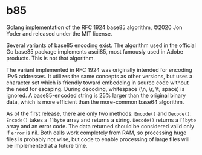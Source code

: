 # b85
Golang implementation of the RFC 1924 base85 algorithm, ©2020 Jon Yoder and released under the MIT license.

Several variants of base85 encoding exist. The algorithm used in the official Go base85 package implements ascii85, most famously used in Adobe products. This is not that algorithm.

The variant implemented in RFC 1924 was originally intended for encoding IPv6 addresses. It utilizes the same concepts as other versions, but uses a character set which is friendly toward embedding in source code without the need for escaping. During decoding, whitespace (\n, \r, \t, space) is ignored. A base85-encoded string is 25% larger than the original binary data, which is more efficient than the more-common base64 algorithm.

As of the first release, there are only two methods: `Encode()` and `Decode()`. `Encode()` takes a `[]byte` array and returns a string. `Decode()` returns a `[]byte` array and an error code. The data returned should be considered valid only if `error` is nil. Both calls work completely from RAM, so processing huge files is probably not wise, but code to enable processing of large files will be implemented at a future time.
